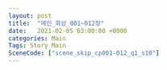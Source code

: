 ```yaml
---
layout: post
title:  "메인_회상_001~012장"
date:   2021-02-05 03:00:00 +0000
categories: Main
Tags: Story Main
SceneCode: ["scene_skip_cp001-012_q1_s10"]
---
```

